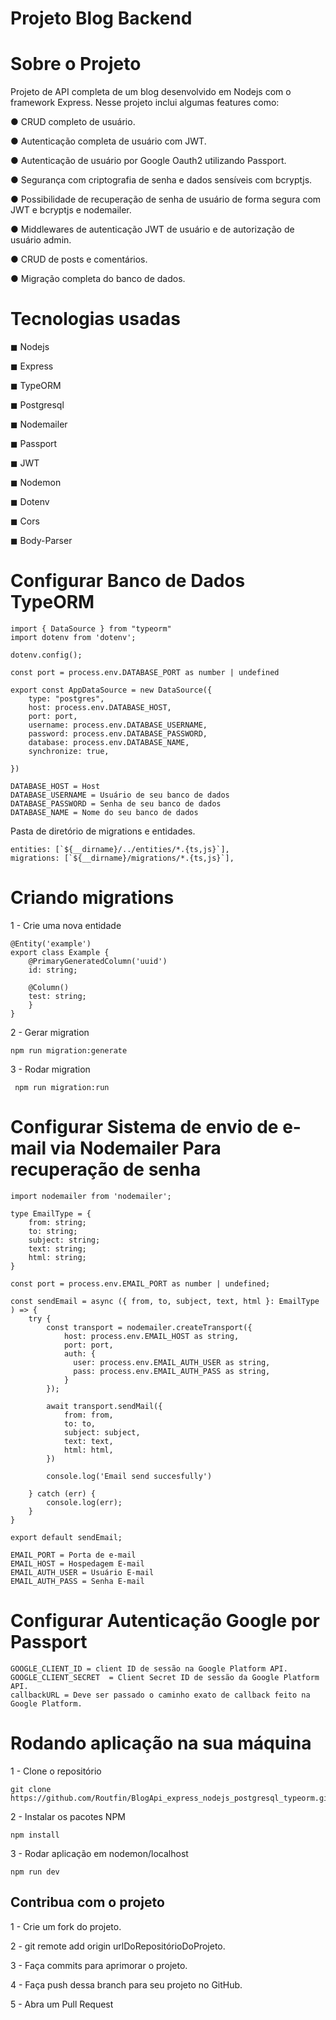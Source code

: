 # Projeto Blog Backend

# Sobre o Projeto

Projeto de API completa de um blog desenvolvido em Nodejs com o framework Express. Nesse projeto inclui algumas features como:
 
 <p> ● CRUD completo de usuário.</p>
 ●  Autenticação completa de usuário com JWT.</p>
 ●  Autenticação de usuário por Google Oauth2 utilizando Passport.</p>
 ●  Segurança com criptografia de senha e dados sensíveis com bcryptjs.</p>
 ●  Possibilidade de recuperação de senha de usuário de forma segura com JWT e bcryptjs e nodemailer.</p>
 ● Middlewares de autenticação JWT de usuário e de autorização de usuário admin.</p>
 ●  CRUD de posts e comentários.</p>
 ●  Migração completa do banco de dados. </p>


# Tecnologias usadas

 <p>◼ Nodejs </p>
 ◼ Express </p>
 ◼ TypeORM </p>
 ◼ Postgresql </p>
 ◼ Nodemailer </p>
 ◼ Passport </p>
 ◼ JWT </p>
 ◼ Nodemon </p>
 ◼ Dotenv </p>
 ◼ Cors </p>
 ◼ Body-Parser </p>

# Configurar Banco de Dados TypeORM

```
import { DataSource } from "typeorm"
import dotenv from 'dotenv';

dotenv.config();

const port = process.env.DATABASE_PORT as number | undefined

export const AppDataSource = new DataSource({
    type: "postgres",
    host: process.env.DATABASE_HOST,
    port: port,
    username: process.env.DATABASE_USERNAME,
    password: process.env.DATABASE_PASSWORD,
    database: process.env.DATABASE_NAME,
    synchronize: true,

})
```

```
DATABASE_HOST = Host 
DATABASE_USERNAME = Usuário de seu banco de dados
DATABASE_PASSWORD = Senha de seu banco de dados
DATABASE_NAME = Nome do seu banco de dados
```

Pasta de diretório de migrations e entidades.

```
entities: [`${__dirname}/../entities/*.{ts,js}`],
migrations: [`${__dirname}/migrations/*.{ts,js}`],
```


# Criando migrations

1 - Crie uma nova entidade

```
@Entity('example')
export class Example {
    @PrimaryGeneratedColumn('uuid')
    id: string;

    @Column()
    test: string;
    }
}
```
2 - Gerar migration

    npm run migration:generate

3 - Rodar migration

     npm run migration:run
     

# Configurar Sistema de envio de e-mail via Nodemailer Para recuperação de senha

```
import nodemailer from 'nodemailer';

type EmailType = {
    from: string;
    to: string;
    subject: string;
    text: string;
    html: string;
}

const port = process.env.EMAIL_PORT as number | undefined;

const sendEmail = async ({ from, to, subject, text, html }: EmailType ) => {
    try {
        const transport = nodemailer.createTransport({
            host: process.env.EMAIL_HOST as string,
            port: port,
            auth: {
              user: process.env.EMAIL_AUTH_USER as string,
              pass: process.env.EMAIL_AUTH_PASS as string,
            }
        });

        await transport.sendMail({
            from: from,
            to: to,
            subject: subject,
            text: text,
            html: html,
        })
    
        console.log('Email send succesfully')
        
    } catch (err) {
        console.log(err);
    }
}

export default sendEmail;
```

```
EMAIL_PORT = Porta de e-mail
EMAIL_HOST = Hospedagem E-mail
EMAIL_AUTH_USER = Usuário E-mail
EMAIL_AUTH_PASS = Senha E-mail
```
# Configurar Autenticação Google por Passport

```
GOOGLE_CLIENT_ID = client ID de sessão na Google Platform API.
GOOGLE_CLIENT_SECRET  = Client Secret ID de sessão da Google Platform API.
callbackURL = Deve ser passado o caminho exato de callback feito na Google Platform.
```


# Rodando aplicação na sua máquina

1 - Clone o repositório

    git clone https://github.com/Routfin/BlogApi_express_nodejs_postgresql_typeorm.git
    
2 - Instalar os pacotes NPM

    npm install 
    
3 - Rodar aplicação em nodemon/localhost
    
    npm run dev
 

## Contribua com o projeto

1 - Crie um fork do projeto.

2 - git remote add origin urlDoRepositórioDoProjeto.

3 - Faça commits para aprimorar o projeto.

4 - Faça push dessa branch para seu projeto no GitHub.

5 - Abra um Pull Request
